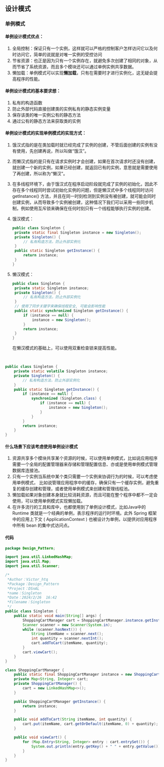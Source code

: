 ## 设计模式

### 单例模式

#### 单例设计模式优点：

1. 全局控制：保证只有⼀个实例，这样就可以严格的控制客户怎样访问它以及何时访问它，简单的说就是对唯⼀实例的受控访问
2. 节省资源：也正是因为只有⼀个实例存在，就避免多次创建了相同的对象，从⽽节省了系统资源，⽽且多个模块还可以通过单例实例共享数据。
3. 懒加载：单例模式可以实现**懒加载**，只有在需要时才进⾏实例化，这⽆疑会提⾼程序的性能。

#### 单例设计模式的基本要求想：

1. 私有的构造函数
2. 防⽌外部代码直接创建类的实例私有的静态实例变量
3. 保存该类的唯⼀实例公有的静态⽅法
4. 通过公有的静态⽅法来获取类的实例

#### 单例设计模式的实现单例模式的实现⽅式：

1. 饿汉式指的是在类加载时就已经完成了实例的创建，不管后⾯创建的实例有没有使⽤，先创建再说，所以叫做“饿汉”。
2. ⽽懒汉式指的是只有在请求实例时才会创建，如果在⾸次请求时还没有创建，就创建⼀个新的实例，如果已经创建，就返回已有的实例，意思就是需要使⽤了再创建，所以称为“懒汉”。
3. 在多线程环境下，由于饿汉式在程序启动阶段就完成了实例的初始化，因此不存在多个线程同时尝试初始化实例的问题，但是懒汉式中多个线程同时访问 getInstance() ⽅法，并且在同⼀时刻检测到实例没有被创建，就可能会同时创建实例，从⽽导致多个实例被创建，这种情况下我们可以采⽤⼀些同步机制，例如使⽤互斥锁来确保在任何时刻只有⼀个线程能够执⾏实例的创建。

1. 饿汉模式：

   ```java
   public class Singleton {
   	private static final Singleton instance = new Singleton();
   	private Singleton() {
   		// 私有构造⽅法，防⽌外部实例化
   	}
   	public static Singleton getInstance() {
   		return instance;
   	}
   }
   ```

2. 懒汉模式：  

   ```java
   public class Singleton {
   	private static Singleton instance;
   	private Singleton() {
   		// 私有构造⽅法，防⽌外部实例化
   	}
   	// 使⽤了同步关键字来确保线程安全, 可能会影响性能
   	public static synchronized Singleton getInstance() {
   		if (instance == null) {
   			instance = new Singleton();
   		}
   		return instance;
   	}
   }
   ```

   在懒汉模式的基础上，可以使⽤双重检查锁来提⾼性能。  

​		

```java
public class Singleton {
	private static volatile Singleton instance;
	private Singleton() {
		// 私有构造⽅法，防⽌外部实例化
	}
	public static Singleton getInstance() {
		if (instance == null) {
			synchronized (Singleton.class) {
				if (instance == null) {
					instance = new Singleton();
				}
			}
		}
		return instance;
	}
}
```

#### 什么场景下应该考虑使⽤单例设计模式

1. 资源共享多个模块共享某个资源的时候，可以使⽤单例模式，⽐如说应⽤程序需要⼀个全局的配置管理器来存储和管理配置信息、亦或是使⽤单例模式管理数据库连接池。
2. 只有⼀个实例当系统中某个类只需要⼀个实例来协调⾏为的时候，可以考虑使⽤单例模式， ⽐如说管理应⽤程序中的缓存，确保只有⼀个缓存实例，避免重复的缓存创建和管理，或者使⽤单例模式来创建和管理线程池。
3. 懒加载如果对象创建本身就⽐较消耗资源，⽽且可能在整个程序中都不⼀定会使⽤，可以使⽤单例模式实现懒加载。
4. 在许多流⾏的⼯具和库中，也都使⽤到了单例设计模式，⽐如Java中的 Runtime 类就是⼀个经典的单例，表示程序的运⾏时环境。此外 Spring 框架中的应⽤上下⽂ ( ApplicationContext ) 也被设计为单例，以提供对应⽤程序中所有 bean 的集中式访问点。



#### 代码

```java
package Design_Pattern;

import java.util.LinkedHashMap;
import java.util.Map;
import java.util.Scanner;

/*
 *Author：Victor_htq
 *Package：Design_Pattern
 *Project：DSnAL
 *name：Singleton
 *Date：2024/2/26  16:42
 *Filename：Singleton
 */
public class Singleton {
    public static void main(String[] args) {
        ShoppingCartManager cart = ShoppingCartManager.instance.getInstance();
        Scanner scanner = new Scanner(System.in);
        while (scanner.hasNext()) {
            String itemName = scanner.next();
            int quantity = scanner.nextInt();
            cart.addToCart(itemName, quantity);
        }
        cart.viewCart();
    }
}

class ShoppingCartManager {
    public static final ShoppingCartManager instance = new ShoppingCartManager();
    private Map<String, Integer> cart;
    private ShoppingCartManager() {
        cart = new LinkedHashMap<>();
    }

    public ShoppingCartManager getInstance() {
        return instance;
    }

    public void addToCart(String itemName, int quantity) {
        cart.put(itemName, cart.getOrDefault(itemName, 0) + quantity);
    }

    public void viewCart() {
        for (Map.Entry<String, Integer> entry : cart.entrySet()) {
            System.out.println(entry.getKey() + " " + entry.getValue());
        }
    }
}
```

